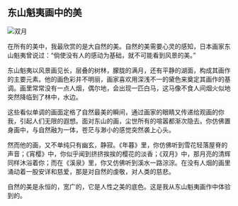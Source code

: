 ## 东山魁夷画中的美


![双月](http://upload-images.jianshu.io/upload_images/458315-717f5520006273f1.jpg?imageMogr2/auto-orient/strip%7CimageView2/2/w/1240)


在所有的美中，我最欣赏的是大自然的美。自然的美需要心灵的感知，日本画家东山魁夷曾说过：“倘使没有人的感动为基础，就不可能看到风景的美。”

东山魁夷以风景画见长，层叠的树林，朦胧的满月，还有平静的湖面，构成其画作的主要元素。他的画色彩并不明丽，画家喜欢用深浅不一的黛色来奠定其画作的基调。画里常常没有一点人烟，偶尔地，会出现一匹白马，这马像不食人间烟火似地突然降临到了林中，水边。

这些看似单调的画面定格了自然最美的瞬间，通过画家的眼睛又传递给观画的你我，引起人们无限的遐想。面对东山的画，尘世所有的喧嚣都渐次隐去。你仿佛置身画中，与自然融为一体，苍茫与渺小的感觉突然袭上心头。

然而他的画，又不单纯只有幽玄，静寂。《年暮》里，你仿佛听到雪花轻落屋脊的声音；《宵樱》中，你似乎闻到挤挤挨挨的樱花的淡香；《双月》中，那月亮的清辉同样沐浴着你；而在《溪泉》里，你又仿佛听到溪水一路淙淙。在没有人烟的画里涌动着一股安详和慈爱，那是对自然的虔敬，对人类的慈悲。

自然的美是永恒的，宽广的，它是人性之美的底色。这是我从东山魁夷画作中体验到的。

